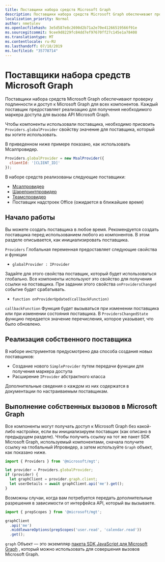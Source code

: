 ```yaml
---
title: Поставщики набора средств Microsoft Graph
description: Поставщики набора средств Microsoft Graph обеспечивают проверку подлинности и доступ к Microsoft Graph для всех компонентов.
localization_priority: Normal
author: nmetulev
ms.openlocfilehash: 3e5d587e8c2690d2b71a2e70e41266519566f91e
ms.sourcegitcommit: 9cee9d8229fc84dd7ef97670ff27c145e1a78408
ms.translationtype: MT
ms.contentlocale: ru-RU
ms.lasthandoff: 07/18/2019
ms.locfileid: "35778714"
---
```

# <a name="microsoft-graph-toolkit-providers"></a>Поставщики набора средств Microsoft Graph

Поставщики набора средств Microsoft Graph обеспечивают проверку подлинности и доступ к Microsoft Graph для всех компонентов. Каждый поставщик предоставляет реализацию для получения необходимого маркера доступа для вызова API Microsoft Graph.

Чтобы компоненты использовали поставщика, необходимо присвоить `Providers.globalProvider` свойству значение для поставщика, который вы хотите использовать.

В приведенном ниже примере показано, как использовать Мсалпровидер.

```js
Providers.globalProvider = new MsalProvider({
  clientId: '[CLIENT_ID]'
});
```

В наборе средств реализованы следующие поставщики:

- [Мсалпровидер](./providers/msal.md)
- [Шарепоинтпровидер](./providers/sharepoint.md)
- [Теамспровидер](./providers/teams.md)
- Поставщик надстроек Office (ожидается в ближайшее время)

## <a name="get-started"></a>Начало работы

Вы можете создать поставщика в любое время. Рекомендуется создать поставщика перед использованием любого из компонентов. В этом разделе описывается, как инициализировать поставщика.

`Providers` Глобальная переменная предоставляет следующие свойства и функции

- `globalProvider : IProvider`

Задайте для этого свойства поставщик, который будет использоваться глобально. Все компоненты используют это свойство для получения ссылки на поставщика. При задании этого свойства `onProvidersChanged` событие будет срабатывать.

- `function onProviderUpdated(callbackFunction)`

`callbackFunction` Функция будет вызываться при изменении поставщика или при изменении состояния поставщика. В `ProvidersChangedState` функцию передается значение перечисления, которое указывает, что было обновлено.

## <a name="implement-your-own-provider"></a>Реализация собственного поставщика

В наборе инструментов предусмотрено два способа создания новых поставщиков:

- Создание нового `SimpleProvider` путем передачи функции для получения маркера доступа
- Расширение `IProvider` абстрактного класса

Дополнительные сведения о каждом из них содержатся [](./providers/custom.md) в документации по настраиваемым поставщикам.

## <a name="making-your-own-calls-to-microsoft-graph"></a>Выполнение собственных вызовов в Microsoft Graph

Все компоненты могут получать доступ к Microsoft Graph без какой-либо настройки, если вы инициализируем поставщик (как описано в предыдущем разделе). Чтобы получить ссылку на тот же пакет SDK Microsoft Graph, используемый компонентами, сначала получите ссылку на глобальный Ипровидер, а затем используйте `Graph` объект, как показано ниже.

```js
import { Providers } from '@microsoft/mgt';

let provider = Providers.globalProvider;
if (provider) {
  let graphClient = provider.graph.client;
  let userDetails = await graphClient.api('me').get();
}
```

Возможны случаи, когда вам потребуется передать дополнительные разрешения в зависимости от интерфейса API, который вы вызываете.

```js
import { prepScopes } from '@microsoft/mgt';

graphClient
  .api('me')
  .middlewareOptions(prepScopes('user.read', 'calendar.read'))
  .get();
```

`graph` Объект — это экземпляр [пакета SDK JavaScript для Microsoft Graph](https://github.com/microsoftgraph/msgraph-sdk-javascript) , который можно использовать для совершения вызовов Microsoft Graph.
